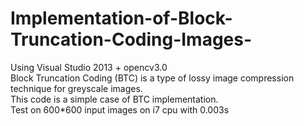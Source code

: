 # Implementation-of-Block-Truncation-Coding-Images-
Using Visual Studio 2013 + opencv3.0  
Block Truncation Coding (BTC) is a type of lossy image compression technique for greyscale images.  
This code is a simple case of BTC implementation.  
Test on 600*600 input images on i7 cpu with 0.003s     
